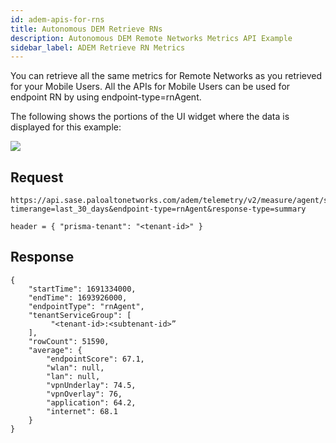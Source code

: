 ```yaml
---
id: adem-apis-for-rns
title: Autonomous DEM Retrieve RNs
description: Autonomous DEM Remote Networks Metrics API Example
sidebar_label: ADEM Retrieve RN Metrics
---
```


You can retrieve all the same metrics for Remote Networks as you retrieved for your Mobile Users. All the APIs for Mobile Users can be used for endpoint RN by using endpoint-type=rnAgent.

The following shows the portions of the UI widget where the data is displayed for this example:

![](/sase/img/adem/DOCS-3772-remote-agent-score-aggregated-across-all-rn.png)


## Request

    https://api.sase.paloaltonetworks.com/adem/telemetry/v2/measure/agent/score?timerange=last_30_days&endpoint-type=rnAgent&response-type=summary
     
    header = { "prisma-tenant": "<tenant-id>" }


## Response

    {
        "startTime": 1691334000,
        "endTime": 1693926000,
        "endpointType": "rnAgent",
        "tenantServiceGroup": [
             "<tenant-id>:<subtenant-id>”
        ],
        "rowCount": 51590,
        "average": {
            "endpointScore": 67.1,
            "wlan": null,
            "lan": null,
            "vpnUnderlay": 74.5,
            "vpnOverlay": 76,
            "application": 64.2,
            "internet": 68.1
        }
    }

